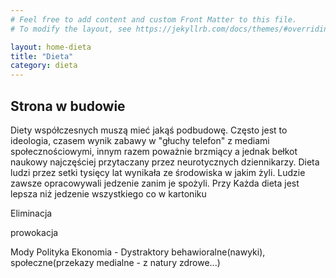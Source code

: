 ```yaml
---
# Feel free to add content and custom Front Matter to this file.
# To modify the layout, see https://jekyllrb.com/docs/themes/#overriding-theme-defaults

layout: home-dieta
title: "Dieta"
category: dieta
---
```


## Strona w budowie

Diety współczesnych muszą mieć jakąś podbudowę. Często jest to ideologia, czasem wynik zabawy w "głuchy telefon" z mediami społecznościowymi, innym razem poważnie brzmiący a jednak bełkot naukowy najczęściej przytaczany przez neurotycznych dziennikarzy.
Dieta ludzi przez setki tysięcy lat wynikała ze środowiska w jakim żyli.
Ludzie zawsze opracowywali jedzenie zanim je spożyli.
Przy
Każda dieta jest lepsza niż jedzenie wszystkiego co w kartoniku

Eliminacja

prowokacja

Mody
Polityka
Ekonomia -
Dystraktory behawioralne(nawyki), społeczne(przekazy medialne - z natury zdrowe...)
